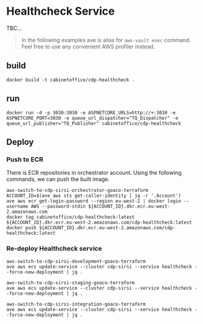 # Healthcheck Service

TBC...

> In the following examples ave is alias for `aws-vault exec` command.
Feel free to use any convenient AWS profiler instead.

## build

```shell
docker build -t cabinetoffice/cdp-healthcheck .
```

## run

```shell
docker run -d -p 3030:3030 -e ASPNETCORE_URLS=http://+:3030 -e ASPNETCORE_PORT=3030 -e queue_url_dispatcher="TQ_Dispatcher" -e queue_url_publisher="TQ_Publisher" cabinetoffice/cdp-healthcheck

```

## Deploy

### Push to ECR

There is ECR repositories in orchestrator account. Using the following commands, we can push the built image.

```shell
aws-switch-to-cdp-sirsi-orchestrator-goaco-terraform
ACCOUNT_ID=$(ave aws sts get-caller-identity | jq -r '.Account')
ave aws ecr get-login-password --region eu-west-2 | docker login --username AWS --password-stdin ${ACCOUNT_ID}.dkr.ecr.eu-west-2.amazonaws.com
docker tag cabinetoffice/cdp-healthcheck:latest ${ACCOUNT_ID}.dkr.ecr.eu-west-2.amazonaws.com/cdp-healthcheck:latest
docker push ${ACCOUNT_ID}.dkr.ecr.eu-west-2.amazonaws.com/cdp-healthcheck:latest
```

### Re-deploy Healthcheck service

```shell
aws-switch-to-cdp-sirsi-development-goaco-terraform
ave aws ecs update-service --cluster cdp-sirsi --service healthcheck --force-new-deployment | jq .
```

```shell
aws-switch-to-cdp-sirsi-staging-goaco-terraform
ave aws ecs update-service --cluster cdp-sirsi --service healthcheck --force-new-deployment | jq .
```

```shell
aws-switch-to-cdp-sirsi-integration-goaco-terraform
ave aws ecs update-service --cluster cdp-sirsi --service healthcheck --force-new-deployment | jq .
```
